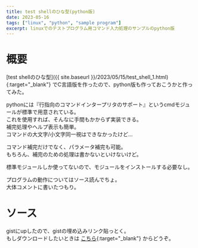 ```yaml
---
title: test shellのひな型(python版)
date: 2023-05-16
tags: ["linux", "python", "sample program"]
excerpt: linuxでのテストプログラム用コマンド入力処理のサンプルのpython版
---
```

# 概要
[test shellのひな型]({{ site.baseurl }}/2023/05/15/test_shell_1.html){:target="_blank"}
でC言語版を作ったので、python版も作っておこうかと作ってみた。  

pythonには『行指向のコマンドインタープリタのサポート』というcmdモジュールが標準で用意されている。  
これを使用すれば、そんなに手間もかからず実装できる。  
補完処理やヘルプ表示も簡単。  
コマンドの大文字/小文字同一視はできなかったけど...  

コマンド補完だけでなく、パラメータ補完も可能。  
もちろん、補完のための処理は書かないといけないけど。  

標準モジュールしか使ってないので、モジュールをインストールする必要なし。  

プログラムの動作についてはソース読んでちょ。  
大体コメントに書いたつもり。  

# ソース
gistにupしたので、gistの埋め込みリンク貼っとく。  
もしダウンロードしたいときは
[こちら](https://gist.github.com/ippei8jp/34eecc51eec5e94ea121783fe5bdd368){:target="_blank"}
からどうぞ。  


<dev class="accordion_head"></dev>
<dev class="my-gist">
  <script src="https://gist.github.com/ippei8jp/34eecc51eec5e94ea121783fe5bdd368.js"></script>
</dev>


